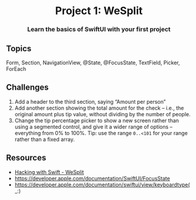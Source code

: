 <div align="center">
  <h1>Project 1: WeSplit</h1>
  <h3>Learn the basics of SwiftUI with your first project</h3>
</div>

## Topics

Form, Section, NavigationView, @State, @FocusState, TextField, Picker, ForEach

## Challenges

1. Add a header to the third section, saying “Amount per person”
2. Add another section showing the total amount for the check – i.e., the original amount plus tip value, without dividing by the number of people.
3. Change the tip percentage picker to show a new screen rather than using a segmented control, and give it a wider range of options – everything from 0% to 100%. Tip: use the range `0..<101` for your range rather than a fixed array.

## Resources

- [Hacking with Swift - WeSplit](https://www.hackingwithswift.com/books/ios-swiftui/wesplit-wrap-up)
- https://developer.apple.com/documentation/SwiftUI/FocusState
- https://developer.apple.com/documentation/swiftui/view/keyboardtype(_:)
